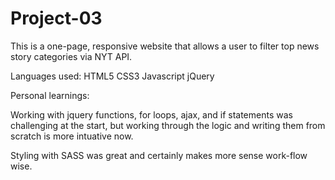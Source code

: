 # Project-03

This is a one-page, responsive website that allows a user to filter top news story categories via NYT API.

Languages used: 
HTML5
CSS3
Javascript
jQuery

Personal learnings: 

Working with jquery functions, for loops, ajax, and if statements was challenging at the start, but working through the logic and writing them from scratch is more intuative now. 

Styling with SASS was great and certainly makes more sense work-flow wise. 
